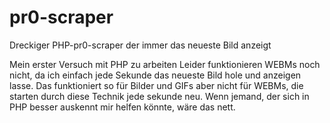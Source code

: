 pr0-scraper
===========

Dreckiger PHP-pr0-scraper der immer das neueste Bild anzeigt

Mein erster Versuch mit PHP zu arbeiten
Leider funktionieren WEBMs noch nicht, da ich einfach jede Sekunde das neueste Bild hole und anzeigen lasse. Das funktioniert so für Bilder und GIFs aber nicht für WEBMs, die starten durch diese Technik jede sekunde neu. Wenn jemand, der sich in PHP besser auskennt mir helfen könnte, wäre das nett.

